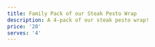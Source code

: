 ```yaml
---
title: Family Pack of our Steak Pesto Wrap
description: A 4-pack of our steak pesto wrap!
price: '20'
serves: '4'
---
```


